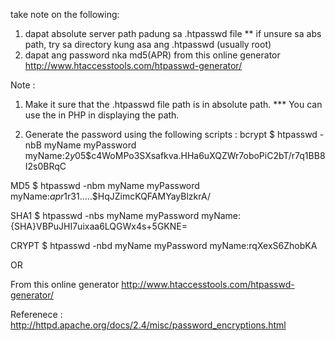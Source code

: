 
take note on the following:
1. dapat absolute server path padung sa .htpasswd file
  ** if unsure sa abs path, try <?php echo __FILE__; ?> sa directory kung asa ang .htpasswd (usually root)
2. dapat ang password nka md5(APR) from this online generator http://www.htaccesstools.com/htpasswd-generator/

Note :
1. Make it sure that the .htpasswd file path is in absolute path.
  *** You can use the <?php echo __FILE__; ?> in PHP in displaying the path.
  
2. Generate the password using the following scripts :
bcrypt
$ htpasswd -nbB myName myPassword
myName:$2y$05$c4WoMPo3SXsafkva.HHa6uXQZWr7oboPiC2bT/r7q1BB8I2s0BRqC

MD5
$ htpasswd -nbm myName myPassword
myName:$apr1$r31.....$HqJZimcKQFAMYayBlzkrA/

SHA1
$ htpasswd -nbs myName myPassword
myName:{SHA}VBPuJHI7uixaa6LQGWx4s+5GKNE=

CRYPT
$ htpasswd -nbd myName myPassword
myName:rqXexS6ZhobKA

OR

From this online generator http://www.htaccesstools.com/htpasswd-generator/


Referenece : http://httpd.apache.org/docs/2.4/misc/password_encryptions.html
